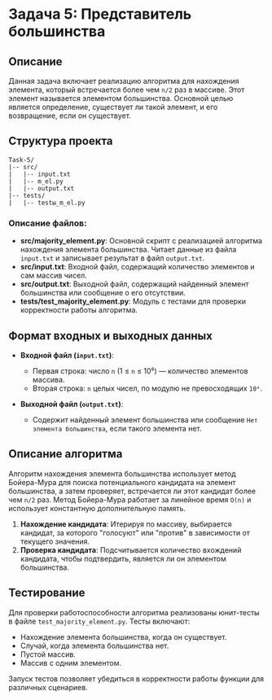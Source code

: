 # Задача 5: Представитель большинства

## Описание

Данная задача включает реализацию алгоритма для нахождения элемента, который встречается более чем `n/2` раз в массиве. Этот элемент называется элементом большинства. Основной целью является определение, существует ли такой элемент, и его возвращение, если он существует.

## Структура проекта

```
Task-5/
|-- src/
|   |-- input.txt
|   |-- m_el.py
|   |-- output.txt
|-- tests/
|   |-- testы_m_el.py
```

### Описание файлов:

- **src/majority\_element.py**: Основной скрипт с реализацией алгоритма нахождения элемента большинства. Читает данные из файла `input.txt` и записывает результат в файл `output.txt`.
- **src/input.txt**: Входной файл, содержащий количество элементов и сам массив чисел.
- **src/output.txt**: Выходной файл, содержащий найденный элемент большинства или сообщение о его отсутствии.
- **tests/test\_majority\_element.py**: Модуль с тестами для проверки корректности работы алгоритма.

## Формат входных и выходных данных

- **Входной файл (********`input.txt`********)**:

  - Первая строка: число `n` (1 ≤ `n` ≤ 10⁵) — количество элементов массива.
  - Вторая строка: `n` целых чисел, по модулю не превосходящих `10⁹`.

- **Выходной файл (********`output.txt`********)**:

  - Содержит найденный элемент большинства или сообщение `Нет элемента большинства`, если такого элемента нет.

## Описание алгоритма

Алгоритм нахождения элемента большинства использует метод Бойера-Мура для поиска потенциального кандидата на элемент большинства, а затем проверяет, встречается ли этот кандидат более чем `n/2` раз. Метод Бойера-Мура работает за линейное время `O(n)` и использует константную дополнительную память.

1. **Нахождение кандидата**: Итерируя по массиву, выбирается кандидат, за которого "голосуют" или "против" в зависимости от текущего значения.
2. **Проверка кандидата**: Подсчитывается количество вхождений кандидата, чтобы подтвердить, является ли он элементом большинства.

## Тестирование

Для проверки работоспособности алгоритма реализованы юнит-тесты в файле `test_majority_element.py`. Тесты включают:

- Нахождение элемента большинства, когда он существует.
- Случай, когда элемента большинства нет.
- Пустой массив.
- Массив с одним элементом.

Запуск тестов позволяет убедиться в корректности работы функции для различных сценариев.
